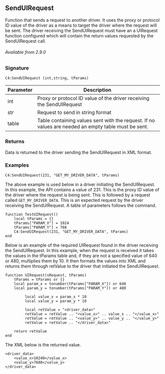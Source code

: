 ## SendUIRequest

Function that sends a request to another driver. It uses the proxy or protocol ID value of the driver as a means to target the driver where the request will be sent. The driver receiving the SendUIRequest must have an a UIRequest function configured which will contain the return values requested by the SendUIRequest call.

###### Available from 2.9.0


### Signature

`C4:SendUIRequest (int,string, tParams)`


| Parameter | Description |
| --- | --- |
| int | Proxy or protocol ID value of the driver receiving the SendUIRequest |
| str | Request to send in string format |
| table | Table containing values sent with the request. If no values are needed an empty table must be sent. |


### Returns

Data is returned to the driver sending the SendUIRequest in XML format.


### Examples

`C4:SendUIRequest(231, "GET_MY_DRIVER_DATA", tParams)`

The above example is used below in a driver initiating the SendUIRequest. In this example, the API contains a value of 231. This is the proxy ID value of the driver where the request is being sent. This is followed by a request called  `GET_MY_DRIVER_DATA`. This is an expected request by the driver receiving the SendUIRequest. A table of parameters follows the command.  

```
function TestUIRequest()
	local tParams = {}
	tParams["PARAM_X"] = 1024
	tParams["PARAM_Y"] = 768
	C4:SendUIRequest(231, "GET_MY_DRIVER_DATA", tParams)
end
```

Below is an example of the required UIRequest found in the driver receiving the SendUIRequest. In this example, when the request is received it takes the values in the tParams table and, if they are not a specified value of 640 or 480, multiplies them by 10. It then formats the values into XML and returns them through retValue to the driver that initiated the SendUIRequest.

```
function UIRequest(sRequest, tParams)
    tParams = tParams or {}
    local param_x = tonumber(tParams["PARAM_X"]) or 640
    local param_y = tonumber(tParams["PARAM_Y"]) or 480
               
         local value_x = param_x * 10
         local value_y = param_y * 10
               
         local retValue = "<driver_data>"
         retValue = retValue .. "<value_x>" .. value_x .. "</value_x>"
         retValue = retValue .. "<value_y>" .. value_y .. "</value_y>"
         retValue = retValue .. "</driver_data>"
               
    return retValue
end
```

The XML below is the returned value.

```
<driver_data>
    <value_x>10240</value_x>
    <value_y>7680</value_y>
</driver_data>
```
